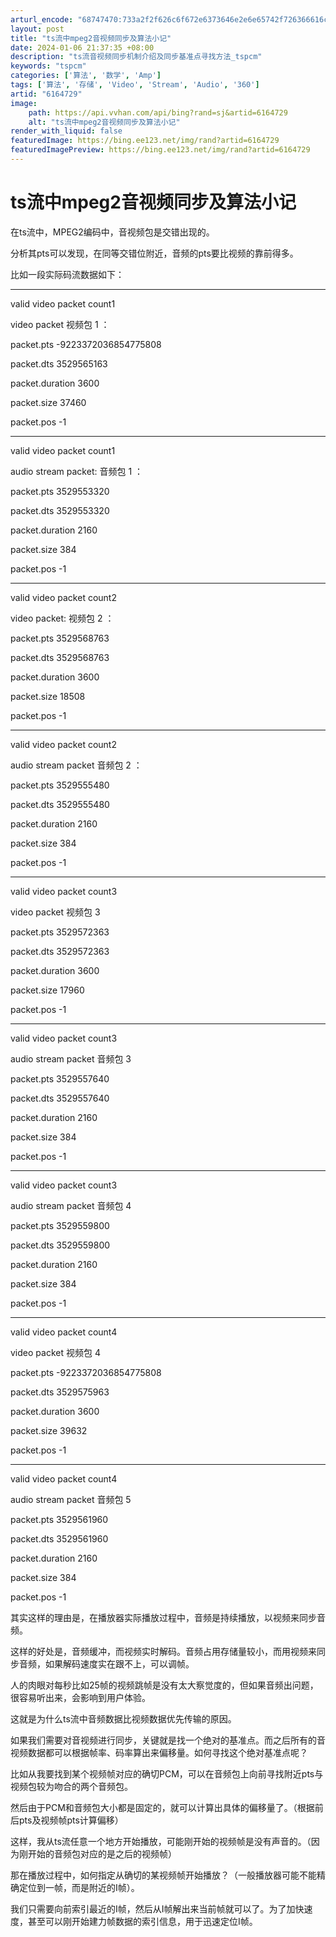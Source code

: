 ```yaml
---
arturl_encode: "68747470:733a2f2f626c6f672e6373646e2e6e65742f726366616c636f:6e2f61727469636c652f64657461696c732f36313634373239"
layout: post
title: "ts流中mpeg2音视频同步及算法小记"
date: 2024-01-06 21:37:35 +08:00
description: "ts流音视频同步机制介绍及同步基准点寻找方法_tspcm"
keywords: "tspcm"
categories: ['算法', '数学', 'Amp']
tags: ['算法', '存储', 'Video', 'Stream', 'Audio', '360']
artid: "6164729"
image:
    path: https://api.vvhan.com/api/bing?rand=sj&artid=6164729
    alt: "ts流中mpeg2音视频同步及算法小记"
render_with_liquid: false
featuredImage: https://bing.ee123.net/img/rand?artid=6164729
featuredImagePreview: https://bing.ee123.net/img/rand?artid=6164729
---
```


# ts流中mpeg2音视频同步及算法小记

在ts流中，MPEG2编码中，音视频包是交错出现的。

分析其pts可以发现，在同等交错位附近，音频的pts要比视频的靠前得多。

比如一段实际码流数据如下：

--------------------------

valid video packet count1

video packet
视频包
1
：

packet.pts -9223372036854775808

packet.dts 3529565163

packet.duration 3600

packet.size 37460

packet.pos -1

--------------------------

valid video packet count1

audio stream packet:
音频包
1
：

packet.pts 3529553320

packet.dts 3529553320

packet.duration 2160

packet.size 384

packet.pos -1

--------------------------

valid video packet count2

video packet:
视频包
2
：

packet.pts 3529568763

packet.dts 3529568763

packet.duration 3600

packet.size 18508

packet.pos -1

--------------------------

valid video packet count2

audio stream packet
音频包
2
：

packet.pts 3529555480

packet.dts 3529555480

packet.duration 2160

packet.size 384

packet.pos -1

--------------------------

valid video packet count3

video packet
视频包
3

packet.pts 3529572363

packet.dts 3529572363

packet.duration 3600

packet.size 17960

packet.pos -1

--------------------------

valid video packet count3

audio stream packet
音频包
3

packet.pts 3529557640

packet.dts 3529557640

packet.duration 2160

packet.size 384

packet.pos -1

--------------------------

valid video packet count3

audio stream packet
音频包
4

packet.pts 3529559800

packet.dts 3529559800

packet.duration 2160

packet.size 384

packet.pos -1

--------------------------

valid video packet count4

video packet
视频包
4

packet.pts -9223372036854775808

packet.dts 3529575963

packet.duration 3600

packet.size 39632

packet.pos -1

--------------------------

valid video packet count4

audio stream packet
音频包
5

packet.pts 3529561960

packet.dts 3529561960

packet.duration 2160

packet.size 384

packet.pos -1

其实这样的理由是，在播放器实际播放过程中，音频是持续播放，以视频来同步音频。

这样的好处是，音频缓冲，而视频实时解码。音频占用存储量较小，而用视频来同步音频，如果解码速度实在跟不上，可以调帧。

人的肉眼对每秒比如25帧的视频跳帧是没有太大察觉度的，但如果音频出问题，很容易听出来，会影响到用户体验。

这就是为什么ts流中音频数据比视频数据优先传输的原因。

如果我们需要对音视频进行同步，关键就是找一个绝对的基准点。而之后所有的音视频数据都可以根据帧率、码率算出来偏移量。如何寻找这个绝对基准点呢？

比如从我要找到某个视频帧对应的确切PCM，可以在音频包上向前寻找附近pts与视频包较为吻合的两个音频包。

然后由于PCM和音频包大小都是固定的，就可以计算出具体的偏移量了。（根据前后pts及视频帧pts计算偏移）

这样，我从ts流任意一个地方开始播放，可能刚开始的视频帧是没有声音的。（因为刚开始的音频包对应的是之后的视频帧）

那在播放过程中，如何指定从确切的某视频帧开始播放？（一般播放器可能不能精确定位到一帧，而是附近的I帧）。

我们只需要向前索引最近的I帧，然后从I帧解出来当前帧就可以了。为了加快速度，甚至可以刚开始建力帧数据的索引信息，用于迅速定位I帧。